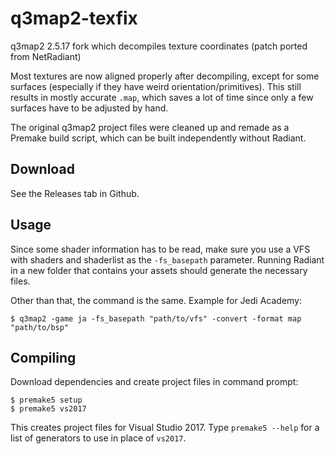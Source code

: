 # q3map2-texfix

q3map2 2.5.17 fork which decompiles texture coordinates (patch ported from NetRadiant)

Most textures are now aligned properly after decompiling, except for some surfaces (especially if they have weird orientation/primitives). This still results in mostly accurate `.map`, which saves a lot of time since only a few surfaces have to be adjusted by hand.

The original q3map2 project files were cleaned up and remade as a Premake build script, which can be built independently without Radiant.

## Download

See the Releases tab in Github.

## Usage

Since some shader information has to be read, make sure you use a VFS with shaders and shaderlist as the `-fs_basepath` parameter. Running Radiant in a new folder that contains your assets should generate the necessary files.

Other than that, the command is the same. Example for Jedi Academy:

```shell
$ q3map2 -game ja -fs_basepath "path/to/vfs" -convert -format map "path/to/bsp"
```

## Compiling

Download dependencies and create project files in command prompt:

```shell
$ premake5 setup
$ premake5 vs2017
```

This creates project files for Visual Studio 2017. Type `premake5 --help` for a list of generators to use in place of `vs2017`.
